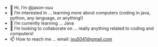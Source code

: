 - 👋 Hi, I’m @jason-xuu
- 👀 I’m interested in ... learning more about computers (coding in java, python, any language, or anything!)
- 🌱 I’m currently learning ... Java
- 💞️ I’m looking to collaborate on ... really anything related to coding and computers!
- 📫 How to reach me ... 
  email: jxu5041@gmail.com

<!---
jason-xuu/jason-xuu is a ✨ special ✨ repository because its `README.md` (this file) appears on your GitHub profile.
You can click the Preview link to take a look at your changes.
--->
